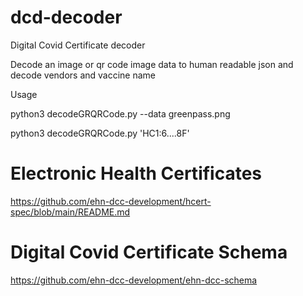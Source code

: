 # dcd-decoder
Digital Covid Certificate decoder

Decode an image or qr code image data to human readable json and decode vendors and vaccine name

Usage

python3 decodeGRQRCode.py --data greenpass.png

python3 decodeGRQRCode.py 'HC1:6....8F'

# Electronic Health Certificates
https://github.com/ehn-dcc-development/hcert-spec/blob/main/README.md

# Digital Covid Certificate Schema
https://github.com/ehn-dcc-development/ehn-dcc-schema
